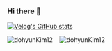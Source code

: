 ### Hi there 👋

[![Velog's GitHub stats](https://velog-readme-stats.vercel.app/api/badge?name=dohyunkim12)](https://velog.io/@dohyunkim12) 

<img src="https://github-readme-stats.vercel.app/api?username=dohyunKim12&show_icons=true&theme=default&include_all_commits=true" alt="dohyunKim12" /> &nbsp;&nbsp; 
<img src="https://github-readme-stats.vercel.app/api/top-langs/?username=dohyunKim12&layout=compact&theme=default&langs_count=10&hide=jupyter%20notebook,html,tsql,css" alt="dohyunKim12" /> 
